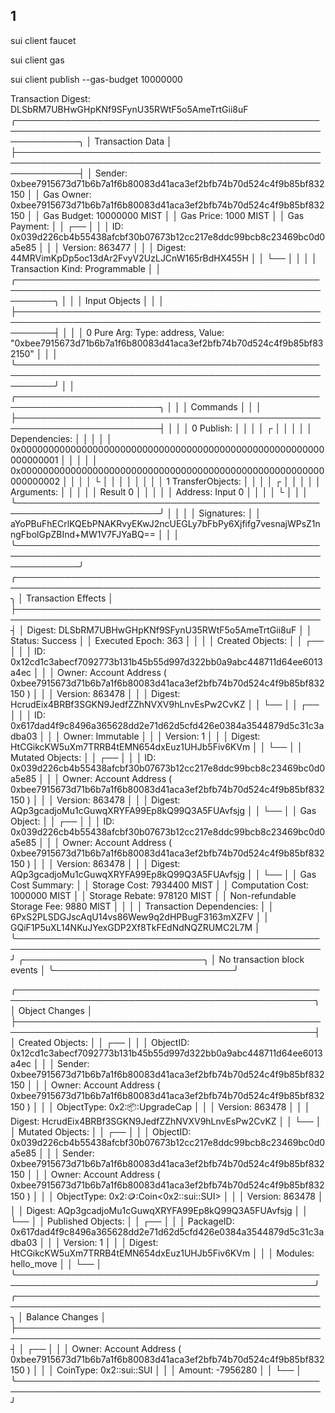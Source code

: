 ## 1

sui client faucet

sui client gas

sui client publish --gas-budget 10000000

Transaction Digest: DLSbRM7UBHwGHpKNf9SFynU35RWtF5o5AmeTrtGii8uF
╭──────────────────────────────────────────────────────────────────────────────────────────────────────────────╮
│ Transaction Data                                                                                             │
├──────────────────────────────────────────────────────────────────────────────────────────────────────────────┤
│ Sender: 0xbee7915673d71b6b7a1f6b80083d41aca3ef2bfb74b70d524c4f9b85bf832150                                   │
│ Gas Owner: 0xbee7915673d71b6b7a1f6b80083d41aca3ef2bfb74b70d524c4f9b85bf832150                                │
│ Gas Budget: 10000000 MIST                                                                                    │
│ Gas Price: 1000 MIST                                                                                         │
│ Gas Payment:                                                                                                 │
│  ┌──                                                                                                         │
│  │ ID: 0x039d226cb4b55438afcbf30b07673b12cc217e8ddc99bcb8c23469bc0d0a5e85                                    │
│  │ Version: 863477                                                                                           │
│  │ Digest: 44MRVimKpDp5oc13dAr2FvyV2UzLJCnW165rBdHX455H                                                      │
│  └──                                                                                                         │
│                                                                                                              │
│ Transaction Kind: Programmable                                                                               │
│ ╭──────────────────────────────────────────────────────────────────────────────────────────────────────────╮ │
│ │ Input Objects                                                                                            │ │
│ ├──────────────────────────────────────────────────────────────────────────────────────────────────────────┤ │
│ │ 0   Pure Arg: Type: address, Value: "0xbee7915673d71b6b7a1f6b80083d41aca3ef2bfb74b70d524c4f9b85bf832150" │ │
│ ╰──────────────────────────────────────────────────────────────────────────────────────────────────────────╯ │
│ ╭─────────────────────────────────────────────────────────────────────────╮                                  │
│ │ Commands                                                                │                                  │
│ ├─────────────────────────────────────────────────────────────────────────┤                                  │
│ │ 0  Publish:                                                             │                                  │
│ │  ┌                                                                      │                                  │
│ │  │ Dependencies:                                                        │                                  │
│ │  │   0x0000000000000000000000000000000000000000000000000000000000000001 │                                  │
│ │  │   0x0000000000000000000000000000000000000000000000000000000000000002 │                                  │
│ │  └                                                                      │                                  │
│ │                                                                         │                                  │
│ │ 1  TransferObjects:                                                     │                                  │
│ │  ┌                                                                      │                                  │
│ │  │ Arguments:                                                           │                                  │
│ │  │   Result 0                                                           │                                  │
│ │  │ Address: Input  0                                                    │                                  │
│ │  └                                                                      │                                  │
│ ╰─────────────────────────────────────────────────────────────────────────╯                                  │
│                                                                                                              │
│ Signatures:                                                                                                  │
│    aYoPBuFhECrlKQEbPNAKRvyEKwJ2ncUEGLy7bFbPy6Xjfifg7vesnajWPsZ1nngFbolGpZBInd+MW1V7FJYaBQ==                  │
│                                                                                                              │
╰──────────────────────────────────────────────────────────────────────────────────────────────────────────────╯
╭───────────────────────────────────────────────────────────────────────────────────────────────────╮
│ Transaction Effects                                                                               │
├───────────────────────────────────────────────────────────────────────────────────────────────────┤
│ Digest: DLSbRM7UBHwGHpKNf9SFynU35RWtF5o5AmeTrtGii8uF                                              │
│ Status: Success                                                                                   │
│ Executed Epoch: 363                                                                               │
│                                                                                                   │
│ Created Objects:                                                                                  │
│  ┌──                                                                                              │
│  │ ID: 0x12cd1c3abecf7092773b131b45b55d997d322bb0a9abc448711d64ee6013a4ec                         │
│  │ Owner: Account Address ( 0xbee7915673d71b6b7a1f6b80083d41aca3ef2bfb74b70d524c4f9b85bf832150 )  │
│  │ Version: 863478                                                                                │
│  │ Digest: HcrudEix4BRBf3SGKN9JedfZZhNVXV9hLnvEsPw2CvKZ                                           │
│  └──                                                                                              │
│  ┌──                                                                                              │
│  │ ID: 0x617dad4f9c8496a365628dd2e71d62d5cfd426e0384a3544879d5c31c3adba03                         │
│  │ Owner: Immutable                                                                               │
│  │ Version: 1                                                                                     │
│  │ Digest: HtCGikcKW5uXm7TRRB4tEMN654dxEuz1UHJb5Fiv6KVm                                           │
│  └──                                                                                              │
│ Mutated Objects:                                                                                  │
│  ┌──                                                                                              │
│  │ ID: 0x039d226cb4b55438afcbf30b07673b12cc217e8ddc99bcb8c23469bc0d0a5e85                         │
│  │ Owner: Account Address ( 0xbee7915673d71b6b7a1f6b80083d41aca3ef2bfb74b70d524c4f9b85bf832150 )  │
│  │ Version: 863478                                                                                │
│  │ Digest: AQp3gcadjoMu1cGuwqXRYFA99Ep8kQ99Q3A5FUAvfsjg                                           │
│  └──                                                                                              │
│ Gas Object:                                                                                       │
│  ┌──                                                                                              │
│  │ ID: 0x039d226cb4b55438afcbf30b07673b12cc217e8ddc99bcb8c23469bc0d0a5e85                         │
│  │ Owner: Account Address ( 0xbee7915673d71b6b7a1f6b80083d41aca3ef2bfb74b70d524c4f9b85bf832150 )  │
│  │ Version: 863478                                                                                │
│  │ Digest: AQp3gcadjoMu1cGuwqXRYFA99Ep8kQ99Q3A5FUAvfsjg                                           │
│  └──                                                                                              │
│ Gas Cost Summary:                                                                                 │
│    Storage Cost: 7934400 MIST                                                                     │
│    Computation Cost: 1000000 MIST                                                                 │
│    Storage Rebate: 978120 MIST                                                                    │
│    Non-refundable Storage Fee: 9880 MIST                                                          │
│                                                                                                   │
│ Transaction Dependencies:                                                                         │
│    6PxS2PLSDGJscAqU14vs86Wew9q2dHPBugF3163mXZFV                                                   │
│    GQiF1P5uXL14NKuJYexGDP2Xf8TkFEdNdNQZRUMC2L7M                                                   │
╰───────────────────────────────────────────────────────────────────────────────────────────────────╯
╭─────────────────────────────╮
│ No transaction block events │
╰─────────────────────────────╯

╭──────────────────────────────────────────────────────────────────────────────────────────────────╮
│ Object Changes                                                                                   │
├──────────────────────────────────────────────────────────────────────────────────────────────────┤
│ Created Objects:                                                                                 │
│  ┌──                                                                                             │
│  │ ObjectID: 0x12cd1c3abecf7092773b131b45b55d997d322bb0a9abc448711d64ee6013a4ec                  │
│  │ Sender: 0xbee7915673d71b6b7a1f6b80083d41aca3ef2bfb74b70d524c4f9b85bf832150                    │
│  │ Owner: Account Address ( 0xbee7915673d71b6b7a1f6b80083d41aca3ef2bfb74b70d524c4f9b85bf832150 ) │
│  │ ObjectType: 0x2::package::UpgradeCap                                                          │
│  │ Version: 863478                                                                               │
│  │ Digest: HcrudEix4BRBf3SGKN9JedfZZhNVXV9hLnvEsPw2CvKZ                                          │
│  └──                                                                                             │
│ Mutated Objects:                                                                                 │
│  ┌──                                                                                             │
│  │ ObjectID: 0x039d226cb4b55438afcbf30b07673b12cc217e8ddc99bcb8c23469bc0d0a5e85                  │
│  │ Sender: 0xbee7915673d71b6b7a1f6b80083d41aca3ef2bfb74b70d524c4f9b85bf832150                    │
│  │ Owner: Account Address ( 0xbee7915673d71b6b7a1f6b80083d41aca3ef2bfb74b70d524c4f9b85bf832150 ) │
│  │ ObjectType: 0x2::coin::Coin<0x2::sui::SUI>                                                    │
│  │ Version: 863478                                                                               │
│  │ Digest: AQp3gcadjoMu1cGuwqXRYFA99Ep8kQ99Q3A5FUAvfsjg                                          │
│  └──                                                                                             │
│ Published Objects:                                                                               │
│  ┌──                                                                                             │
│  │ PackageID: 0x617dad4f9c8496a365628dd2e71d62d5cfd426e0384a3544879d5c31c3adba03                 │
│  │ Version: 1                                                                                    │
│  │ Digest: HtCGikcKW5uXm7TRRB4tEMN654dxEuz1UHJb5Fiv6KVm                                          │
│  │ Modules: hello_move                                                                           │
│  └──                                                                                             │
╰──────────────────────────────────────────────────────────────────────────────────────────────────╯
╭───────────────────────────────────────────────────────────────────────────────────────────────────╮
│ Balance Changes                                                                                   │
├───────────────────────────────────────────────────────────────────────────────────────────────────┤
│  ┌──                                                                                              │
│  │ Owner: Account Address ( 0xbee7915673d71b6b7a1f6b80083d41aca3ef2bfb74b70d524c4f9b85bf832150 )  │
│  │ CoinType: 0x2::sui::SUI                                                                        │
│  │ Amount: -7956280                                                                               │
│  └──                                                                                              │
╰───────────────────────────────────────────────────────────────────────────────────────────────────╯